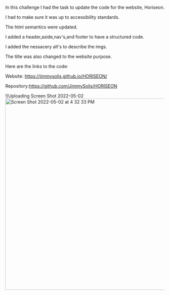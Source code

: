 In this challenge I had the task to update the code for the website, Horiseon. 

I had to make sure it was up to accessibility standards.

The html semantics were updated.

I added a header,aside,nav's,and footer to have a structured code.

I added the nessacery alt's to describe the imgs.

The tilte was also changed to the website purpose.

Here are the links to the code:

Website: https://jimmysolis.github.io/HORISEON/ 

Repository:https://github.com/JimmySolis/HORISEON

![Uploading Screen Shot 2022-05-02 <img width="603" alt="Screen Shot 2022-05-02 at 4 32 33 PM" src="https://user-images.githubusercontent.com/103652380/166323071-5fd4ac73-c6b3-4fb7-b1c0-00e438303a0a.png">

